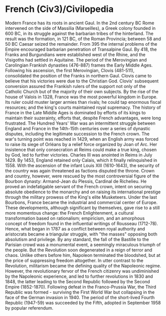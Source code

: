 # French (Civ3)/Civilopedia

Modern France has its roots in ancient Gaul. In the 2nd century BC Rome intervened on the side of Massilia (Marseilles), a Greek colony founded in 600 BC, in its struggle against the barbarian tribes of the hinterland. The result was the formation, in 121 BC, of the Roman Provincia; between 58 and 50 BC Caesar seized the remainder. From 395 the internal problems of the Empire encouraged barbarian penetration of Transalpine Gaul. By 418, the Franks and Burgundians were established west of the Rhine, and the Visigoths had settled in Aquitaine. The period of the Merovingian and Carolingian Frankish dynasties (476-887) frames the Early Middle Ages.
Following his ascension, the first Merovingian, Clovis (481-511), consolidated the position of the Franks in northern Gaul. Clovis came to believe that his victories were due to the Christian God. Clovis' subsequent conversion assured the Frankish rulers of the support not only of the Catholic Church but of the majority of their own subjects. By the rise of the house of Valois in 1328, France was the most powerful kingdom in Europe. Its ruler could muster larger armies than rivals; he could tap enormous fiscal resources; and the king's courts maintained royal supremacy. The history of France in the Late Middle Ages is dominated by efforts of its kings to maintain their suzerainty, efforts that, despite French advantages, were long frustrated.
The Hundred Years' War was an intermittent struggle between England and France in the 14th-15th centuries over a series of dynastic disputes, including the legitimate succession to the French crown. The war's turning point was reached in 1429, when an English army was forced to raise its siege of Orléans by a relief force organized by Joan of Arc. Her insistence that only consecration at Reims could make a true king, chosen by God, led to further victories. Charles III was anointed in Reims in July 1429. By 1453, England retained only Calais, which it finally relinquished in 1558.
With the ascension of the infant Louis XIII (1610-1643), the security of the country was again threatened as factions disputed the throne. Crown and country, however, were rescued by the most controversial figure of the Bourbon dynasty: Armand-Jean du Plessis, Cardinal de Richelieu. He proved an indefatigable servant of the French crown, intent on securing absolute obedience to the monarchy and on raising its international prestige through the military prowess of the King's elite Musketeers. Under the last Bourbons, France became the industrial and commercial center of Europe.
These developments, although significant by themselves, gave rise to a still more momentous change: the French Enlightenment, a cultural transformation based on rationalism; empiricism, and an amorphous concept of freedom found in the influential writings of Rousseau (1712-78). Hence, what began in 1787 as a conflict between royal authority and aristocrats became a triangular struggle, with "the masses" opposing both absolutism and privilege. By any standard, the fall of the Bastille to the Parisian crowd was a monumental event, a seemingly miraculous triumph of the people. But the Revolution soon degenerated in a reign of terror and chaos. Unlike others before him, Napoleon terminated the bloodshed, but at the price of suppressing freedom altogether. In utter contrast to the Revolution, militarism became the defining quality of the Napoleonic regime. However, the revolutionary fervor of the French citizenry was undiminished by the Napoleonic experience, and led to further revolutions in 1830 and 1848, the latter leading to the Second Republic followed by the Second Empire (1852-1870).
Following defeat in the Franco-Prussia War, the Third Republic was formed - surviving the First World War but collapsing in the face of the German invasion in 1940. The period of the short-lived Fourth Republic (1947-59) was succeeded by the Fifth, adopted in September 1958 by popular referendum.